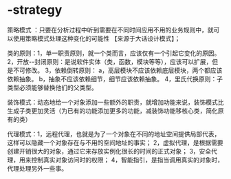 # -strategy
策略模式  ：只要在分析过程中听到需要在不同时间应用不用的业务规则中，就可以使用策略模式处理这种变化的可能性  【来源于大话设计模式】；

类的原则：1，单一职责原则，就一个类而言，应该仅有一个引起它变化的原因。
         2，开放--封闭原则：是说软件实体（类，函数，模块等等），应该可以扩展，但是不可修改。
         3，依赖倒转原则： a，高层模块不应该依赖底层模块，两个都应该依赖抽象。
                          b，抽象不应该依赖细节，细节应该依赖抽象。
         4，里氏代换原则：子类型必须能够替换他们的父类型。
         
装饰模式：动态地给一个对象添加一些额外的职责，就增加功能来说，装饰模式比生成子类更加灵活（为已有的功能添加更多的功能，减装饰功能移核心类，简化原有的类）

代理模式：1，远程代理，也就是为了一个对象在不同的地址空间提供局部代表，这样可以隐藏一个对象存在与不用的空间地址的事实；
         2，虚拟代理，是根据需要创建开销很大的对象，通过它来存放实例化很长的时间的正式对象；
         3，安全代理，用来控制真实对象访问时的权限；
         4，智能指引，是指当调用真实的对象时，代理处理另外一些事。
